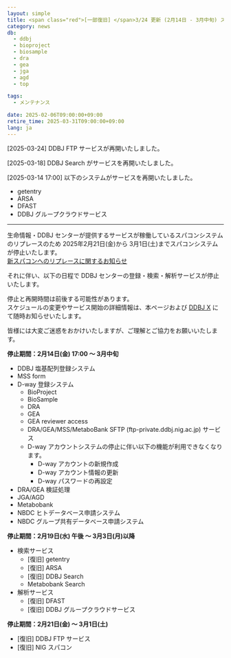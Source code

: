 ```yaml
---
layout: simple
title: <span class="red">[一部復旧] </span>3/24 更新 (2月14日 - 3月中旬) スパコンシステムリプレースに伴うサービス停止のお知らせ
category: news
db:
  - ddbj
  - bioproject
  - biosample
  - dra
  - gea
  - jga
  - agd
  - top

tags:
  - メンテナンス

date: 2025-02-06T09:00:00+09:00
retire_time: 2025-03-31T09:00:00+09:00
lang: ja
---
```


<span class="red">[2025-03-24]</span>
DDBJ FTP サービスが再開いたしました。

<span class="red">[2025-03-18]</span>
DDBJ Search がサービスを再開いたしました。

<span class="red">[2025-03-14 17:00]</span>
以下のシステムがサービスを再開いたしました。
- getentry
- ARSA
- DFAST
- DDBJ グループクラウドサービス

---

生命情報・DDBJ センターが提供するサービスが稼働しているスパコンシステムのリプレースのため 2025年2月21日(金)から 3月1日(土)までスパコンシステムが停止いたします。    
[新スパコンへのリプレースに関するお知らせ](https://sc.ddbj.nig.ac.jp/blog/2024-12-05-supercomputer_replacement_announcement)

それに伴い、以下の日程で DDBJ センターの登録・検索・解析サービスが停止いたします。           

停止と再開時間は前後する可能性があります。     
スケジュールの変更やサービス開始の詳細情報は、本ページおよび [DDBJ X](https://x.com/DDBJ_topics) にて随時お知らせいたします。    

皆様には大変ご迷惑をおかけいたしますが、ご理解とご協力をお願いいたします。

**停止期間：2月14日(金) 17:00 ～ 3月中旬**
- DDBJ 塩基配列登録システム
- MSS form
- D-way 登録システム
  - BioProject
  - BioSample
  - DRA
  - GEA
  - GEA reviewer access
  - DRA/GEA/MSS/MetaboBank SFTP (ftp-private.ddbj.nig.ac.jp) サービス
  - D-way アカウントシステムの停止に伴い以下の機能が利用できなくなります。
    - D-way アカウントの新規作成
    - D-way アカウント情報の更新
    - D-way パスワードの再設定
- DRA/GEA 検証処理
- JGA/AGD
- Metabobank
- NBDC ヒトデータベース申請システム
- NBDC グループ共有データベース申請システム

**停止期間：2月19日(水) 午後 ～ 3月3日(月)以降**
- 検索サービス
  - <span class="red">[復旧] </span>getentry
  - <span class="red">[復旧] </span>ARSA
  - <span class="red">[復旧]</span> DDBJ Search 
  - Metabobank Search
- 解析サービス
  - <span class="red">[復旧] </span>DFAST
  - <span class="red">[復旧] </span>DDBJ グループクラウドサービス

**停止期間：2月21日(金) ～ 3月1日(土)**
- <span class="red">[復旧]</span> DDBJ FTP サービス
- <span class="red">[復旧]</span> NIG スパコン
